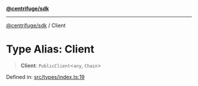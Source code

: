 [**@centrifuge/sdk**](../README.md)

***

[@centrifuge/sdk](../README.md) / Client

# Type Alias: Client

> **Client**: `PublicClient`\<`any`, `Chain`\>

Defined in: [src/types/index.ts:19](https://github.com/centrifuge/centrifuge-sdk/blob/35076f925246b8dbb28e12a5beeb6327f126023f/src/types/index.ts#L19)
